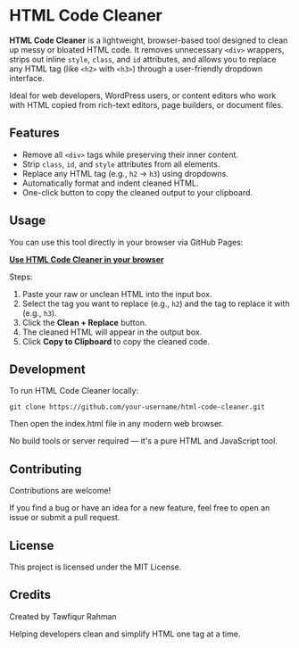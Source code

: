 # HTML Code Cleaner

**HTML Code Cleaner** is a lightweight, browser-based tool designed to clean up messy or bloated HTML code. It removes unnecessary `<div>` wrappers, strips out inline `style`, `class`, and `id` attributes, and allows you to replace any HTML tag (like `<h2>` with `<h3>`) through a user-friendly dropdown interface.

Ideal for web developers, WordPress users, or content editors who work with HTML copied from rich-text editors, page builders, or document files.

## Features

- Remove all `<div>` tags while preserving their inner content.
- Strip `class`, `id`, and `style` attributes from all elements.
- Replace any HTML tag (e.g., `h2` → `h3`) using dropdowns.
- Automatically format and indent cleaned HTML.
- One-click button to copy the cleaned output to your clipboard.

## Usage

You can use this tool directly in your browser via GitHub Pages:

**[Use HTML Code Cleaner in your browser](https://shiblucu.github.io/html-code-cleaner/)**


Steps:

1. Paste your raw or unclean HTML into the input box.
2. Select the tag you want to replace (e.g., `h2`) and the tag to replace it with (e.g., `h3`).
3. Click the **Clean + Replace** button.
4. The cleaned HTML will appear in the output box.
5. Click **Copy to Clipboard** to copy the cleaned code.

## Development

To run HTML Code Cleaner locally:

`git clone https://github.com/your-username/html-code-cleaner.git`

Then open the index.html file in any modern web browser.

No build tools or server required — it's a pure HTML and JavaScript tool.

## Contributing
Contributions are welcome!

If you find a bug or have an idea for a new feature, feel free to open an issue or submit a pull request.

## License
This project is licensed under the MIT License.

## Credits
Created by Tawfiqur Rahman

Helping developers clean and simplify HTML one tag at a time.
